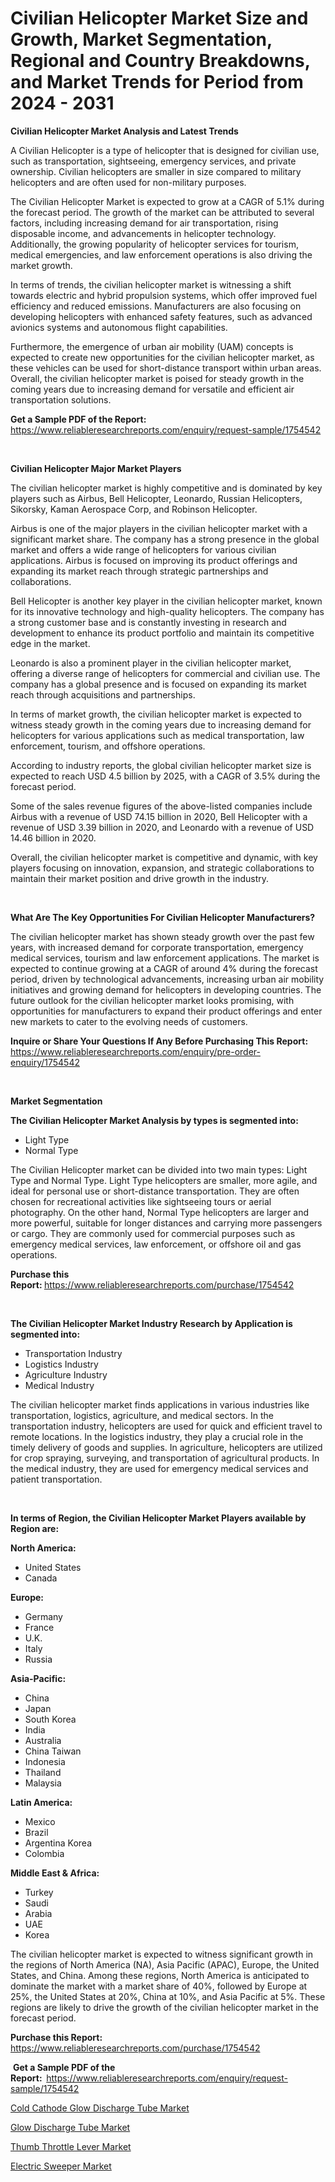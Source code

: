 <p><h1>Civilian Helicopter Market Size and Growth, Market Segmentation, Regional and Country Breakdowns, and Market Trends for Period from 2024 -  2031</h1></p><p><strong>Civilian Helicopter Market Analysis and Latest Trends</strong></p>
<p><p>A Civilian Helicopter is a type of helicopter that is designed for civilian use, such as transportation, sightseeing, emergency services, and private ownership. Civilian helicopters are smaller in size compared to military helicopters and are often used for non-military purposes.</p><p>The Civilian Helicopter Market is expected to grow at a CAGR of 5.1% during the forecast period. The growth of the market can be attributed to several factors, including increasing demand for air transportation, rising disposable income, and advancements in helicopter technology. Additionally, the growing popularity of helicopter services for tourism, medical emergencies, and law enforcement operations is also driving the market growth.</p><p>In terms of trends, the civilian helicopter market is witnessing a shift towards electric and hybrid propulsion systems, which offer improved fuel efficiency and reduced emissions. Manufacturers are also focusing on developing helicopters with enhanced safety features, such as advanced avionics systems and autonomous flight capabilities.</p><p>Furthermore, the emergence of urban air mobility (UAM) concepts is expected to create new opportunities for the civilian helicopter market, as these vehicles can be used for short-distance transport within urban areas. Overall, the civilian helicopter market is poised for steady growth in the coming years due to increasing demand for versatile and efficient air transportation solutions.</p></p>
<p><strong>Get a Sample PDF of the Report:&nbsp;</strong> <a href="https://www.reliableresearchreports.com/enquiry/request-sample/1754542">https://www.reliableresearchreports.com/enquiry/request-sample/1754542</a></p>
<p>&nbsp;</p>
<p><strong>Civilian Helicopter Major Market Players</strong></p>
<p><p>The civilian helicopter market is highly competitive and is dominated by key players such as Airbus, Bell Helicopter, Leonardo, Russian Helicopters, Sikorsky, Kaman Aerospace Corp, and Robinson Helicopter. </p><p>Airbus is one of the major players in the civilian helicopter market with a significant market share. The company has a strong presence in the global market and offers a wide range of helicopters for various civilian applications. Airbus is focused on improving its product offerings and expanding its market reach through strategic partnerships and collaborations.</p><p>Bell Helicopter is another key player in the civilian helicopter market, known for its innovative technology and high-quality helicopters. The company has a strong customer base and is constantly investing in research and development to enhance its product portfolio and maintain its competitive edge in the market.</p><p>Leonardo is also a prominent player in the civilian helicopter market, offering a diverse range of helicopters for commercial and civilian use. The company has a global presence and is focused on expanding its market reach through acquisitions and partnerships.</p><p>In terms of market growth, the civilian helicopter market is expected to witness steady growth in the coming years due to increasing demand for helicopters for various applications such as medical transportation, law enforcement, tourism, and offshore operations.</p><p>According to industry reports, the global civilian helicopter market size is expected to reach USD 4.5 billion by 2025, with a CAGR of 3.5% during the forecast period.</p><p>Some of the sales revenue figures of the above-listed companies include Airbus with a revenue of USD 74.15 billion in 2020, Bell Helicopter with a revenue of USD 3.39 billion in 2020, and Leonardo with a revenue of USD 14.46 billion in 2020.</p><p>Overall, the civilian helicopter market is competitive and dynamic, with key players focusing on innovation, expansion, and strategic collaborations to maintain their market position and drive growth in the industry.</p></p>
<p>&nbsp;</p>
<p><strong>What Are The Key Opportunities For Civilian Helicopter Manufacturers?</strong></p>
<p><p>The civilian helicopter market has shown steady growth over the past few years, with increased demand for corporate transportation, emergency medical services, tourism and law enforcement applications. The market is expected to continue growing at a CAGR of around 4% during the forecast period, driven by technological advancements, increasing urban air mobility initiatives and growing demand for helicopters in developing countries. The future outlook for the civilian helicopter market looks promising, with opportunities for manufacturers to expand their product offerings and enter new markets to cater to the evolving needs of customers.</p></p>
<p><strong>Inquire or Share Your Questions If Any Before Purchasing This Report:</strong> <a href="https://www.reliableresearchreports.com/enquiry/pre-order-enquiry/1754542">https://www.reliableresearchreports.com/enquiry/pre-order-enquiry/1754542</a></p>
<p>&nbsp;</p>
<p><strong>Market Segmentation</strong></p>
<p><strong>The Civilian Helicopter Market Analysis by types is segmented into:</strong></p>
<p><ul><li>Light Type</li><li>Normal Type</li></ul></p>
<p><p>The Civilian Helicopter market can be divided into two main types: Light Type and Normal Type. Light Type helicopters are smaller, more agile, and ideal for personal use or short-distance transportation. They are often chosen for recreational activities like sightseeing tours or aerial photography. On the other hand, Normal Type helicopters are larger and more powerful, suitable for longer distances and carrying more passengers or cargo. They are commonly used for commercial purposes such as emergency medical services, law enforcement, or offshore oil and gas operations.</p></p>
<p><strong>Purchase this Report:&nbsp;</strong><a href="https://www.reliableresearchreports.com/purchase/1754542">https://www.reliableresearchreports.com/purchase/1754542</a></p>
<p>&nbsp;</p>
<p><strong>The Civilian Helicopter Market Industry Research by Application is segmented into:</strong></p>
<p><ul><li>Transportation Industry</li><li>Logistics Industry</li><li>Agriculture Industry</li><li>Medical Industry</li></ul></p>
<p><p>The civilian helicopter market finds applications in various industries like transportation, logistics, agriculture, and medical sectors. In the transportation industry, helicopters are used for quick and efficient travel to remote locations. In the logistics industry, they play a crucial role in the timely delivery of goods and supplies. In agriculture, helicopters are utilized for crop spraying, surveying, and transportation of agricultural products. In the medical industry, they are used for emergency medical services and patient transportation.</p></p>
<p>&nbsp;</p>
<p><strong>In terms of Region, the Civilian Helicopter Market Players available by Region are:</strong></p>
<p>
    <p> <strong> North America: </strong>
        <ul>
            <li>United States</li>
            <li>Canada</li>
        </ul>
        </p> 
    <p> <strong> Europe: </strong>
        <ul>
            <li>Germany</li>
            <li>France</li>
            <li>U.K.</li>
            <li>Italy</li>
            <li>Russia</li>
        </ul>
        </p> 
    <p> <strong> Asia-Pacific: </strong>
        <ul>
            <li>China</li>
            <li>Japan</li>
            <li>South Korea</li>
            <li>India</li>
            <li>Australia</li>
            <li>China Taiwan</li>
            <li>Indonesia</li>
            <li>Thailand</li>
            <li>Malaysia</li>
        </ul>
        </p> 
    <p> <strong> Latin America: </strong>
        <ul>
            <li>Mexico</li>
            <li>Brazil</li>
            <li>Argentina Korea</li>
            <li>Colombia</li>
        </ul>
        </p> 
    <p> <strong> Middle East & Africa: </strong>
        <ul>
            <li>Turkey</li>
            <li>Saudi</li>
            <li>Arabia</li>
            <li>UAE</li>
            <li>Korea</li>
        </ul>
    </p>
    </p>
<p><p>The civilian helicopter market is expected to witness significant growth in the regions of North America (NA), Asia Pacific (APAC), Europe, the United States, and China. Among these regions, North America is anticipated to dominate the market with a market share of 40%, followed by Europe at 25%, the United States at 20%, China at 10%, and Asia Pacific at 5%. These regions are likely to drive the growth of the civilian helicopter market in the forecast period.</p></p>
<p><strong>Purchase this Report: </strong><a href="https://www.reliableresearchreports.com/purchase/1754542">https://www.reliableresearchreports.com/purchase/1754542</a></p>
<p>&nbsp;<strong>Get a Sample PDF of the Report:&nbsp;&nbsp;</strong><a href="https://www.reliableresearchreports.com/enquiry/request-sample/1754542">https://www.reliableresearchreports.com/enquiry/request-sample/1754542</a></p>
<p><strong></strong></p>
<p><p><a href="https://issuu.com/reportprime-2/docs/cold-cathode-glow-discharge-tube-market-size-2030.">Cold Cathode Glow Discharge Tube Market</a></p><p><a href="https://issuu.com/reportprime-2/docs/glow-discharge-tube-market-size-2030.pptx">Glow Discharge Tube Market</a></p><p><a href="https://github.com/dx0328/Market-Research-Report-List-1/blob/main/thumb-throttle-lever-market.md">Thumb Throttle Lever Market</a></p><p><a href="https://github.com/juancolorado15/Market-Research-Report-List-1/blob/main/electric-sweeper-market.md">Electric Sweeper Market</a></p></p>